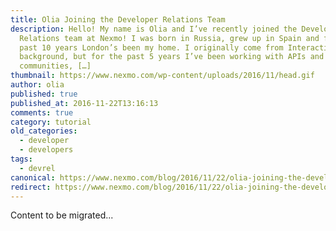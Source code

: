 ```yaml
---
title: Olia Joining the Developer Relations Team
description: Hello! My name is Olia and I’ve recently joined the Developer
  Relations team at Nexmo! I was born in Russia, grew up in Spain and for the
  past 10 years London’s been my home. I originally come from Interactive Design
  background, but for the past 5 years I’ve been working with APIs and developer
  communities, […]
thumbnail: https://www.nexmo.com/wp-content/uploads/2016/11/head.gif
author: olia
published: true
published_at: 2016-11-22T13:16:13
comments: true
category: tutorial
old_categories:
  - developer
  - developers
tags:
  - devrel
canonical: https://www.nexmo.com/blog/2016/11/22/olia-joining-the-developer-relations-team-dr
redirect: https://www.nexmo.com/blog/2016/11/22/olia-joining-the-developer-relations-team-dr
---
```

Content to be migrated...